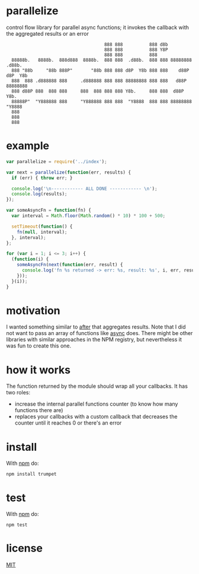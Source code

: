 # parallelize

control flow library for parallel async functions; it invokes the callback with the aggregated results or an error

                                         888 888          888 d8b                   
                                         888 888          888 Y8P                   
                                         888 888          888                       
      88888b.   8888b.  888d888  8888b.  888 888  .d88b.  888 888 88888888  .d88b.  
      888 "88b     "88b 888P"       "88b 888 888 d8P  Y8b 888 888    d88P  d8P  Y8b 
      888  888 .d888888 888     .d888888 888 888 88888888 888 888   d88P   88888888 
      888 d88P 888  888 888     888  888 888 888 Y8b.     888 888  d88P    Y8b.     
      88888P"  "Y888888 888     "Y888888 888 888  "Y8888  888 888 88888888  "Y8888  
      888                                                                           
      888                                                                           
      888   

# example

```js
var parallelize = require('../index');

var next = parallelize(function(err, results) {
  if (err) { throw err; }

  console.log('\n------------ ALL DONE ------------ \n');
  console.log(results);
});

var someAsyncFn = function(fn) {
  var interval = Math.floor(Math.random() * 10) * 100 + 500;

  setTimeout(function() {
    fn(null, interval);
  }, interval);
};

for (var i = 1; i <= 3; i++) {
  (function(i) {
    someAsyncFn(next(function(err, result) {
      console.log('fn %s returned -> err: %s, result: %s', i, err, result);
    }));
  }(i));
}
```

# motivation

I wanted something similar to [after](http://npm.im/after) that aggregates results.
Note that I did not want to pass an array of functions like [async](http://npm.im/async) does.
There might be other libraries with similar approaches in the NPM registry, but nevertheless it was fun to create this one.

# how it works

The function returned by the module should wrap all your callbacks. It has two roles:

- increase the internal parallel functions counter (to know how many functions there are)
- replaces your callbacks with a custom callback that decreases the counter until it reaches 0 or there's an error

# install

With [npm](http://npmjs.org) do:

```
npm install trumpet
```

# test

With [npm](http://npmjs.org) do:

```
npm test
```

# license

[MIT](http://alessioalex.mit-license.org/)
